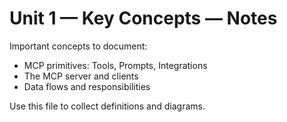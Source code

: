 # Unit 1 — Key Concepts — Notes

Important concepts to document:

- MCP primitives: Tools, Prompts, Integrations
- The MCP server and clients
- Data flows and responsibilities

Use this file to collect definitions and diagrams.
